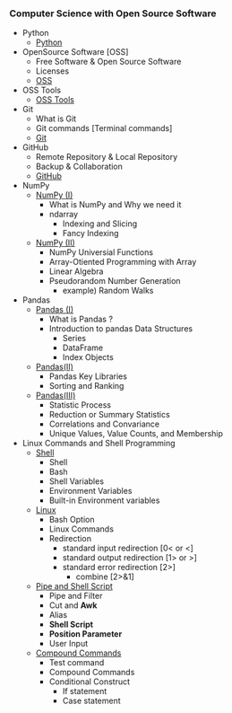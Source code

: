 ### Computer Science with Open Source Software

- Python
  - [Python](/Python.md)
- OpenSource Software [OSS]
  - Free Software & Open Source Software
  - Licenses
  - [OSS](/OSS.md)
- OSS Tools
  - [OSS Tools](/OSS%20Tools.md)
- Git
  - What is Git 
  - Git commands [Terminal commands]
  - [Git](/Git.md)
- GitHub
  - Remote Repository & Local Repository
  - Backup & Collaboration
  - [GitHub](/GitHub.md)
- NumPy
  - [NumPy (I)](/NumPy(I).md)
    - What is NumPy and Why we need it
    - ndarray 
      - Indexing and Slicing
      - Fancy Indexing
  - [NumPy (II)](/NumPy(II).md)
    - NumPy Universial Functions
    - Array-Otiented Programming with Array
    - Linear Algebra
    - Pseudorandom Number Generation
      - example) Random Walks
- Pandas
  - [Pandas (I)](/Pandas(I).md)
    - What is Pandas ?
    - Introduction to pandas Data Structures
      - Series
      - DataFrame
      - Index Objects
  - [Pandas(II)](/Pandas(II).md)
    - Pandas Key Libraries
    - Sorting and Ranking
  - [Pandas(III)](/Pandas(III).md)
    - Statistic Process
    - Reduction or Summary Statistics
    - Correlations and Convariance
    - Unique Values, Value Counts, and Membership
- Linux Commands and Shell Programming
  - [Shell](./Shell.md)
    - Shell
    - Bash
    - Shell Variables
    - Environment Variables
    - Built-in Environment variables
  - [Linux](./Linux.md)
    - Bash Option
    - Linux Commands
    - Redirection
      - standard input redirection [0< or <]
      - standard output redirection [1> or >]
      - standard error redirection [2>]
        - combine [2>&1]
  - [Pipe and Shell Script](./Pipe_Shell_Script.md)
    - Pipe and Filter
    - Cut and **Awk**
    - Alias
    - **Shell Script**
    - **Position Parameter**
    - User Input
  - [Compound Commands](./Compound_Commands.md)
    - Test command
    - Compound Commands
    - Conditional Construct
      - If statement
      - Case statement
